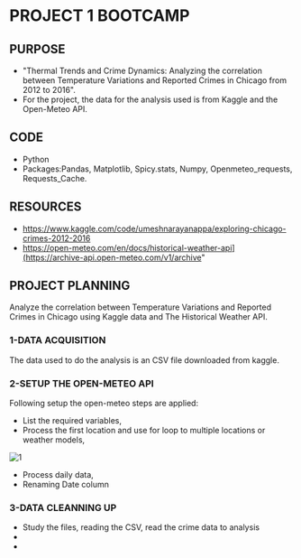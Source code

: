 #   PROJECT 1 BOOTCAMP

##  PURPOSE

- "Thermal Trends and Crime Dynamics: Analyzing the correlation between Temperature Variations and Reported Crimes in Chicago from 2012 to 2016".
- For the project, the data for the analysis used is from Kaggle and the Open-Meteo API.

##  CODE

- Python
- Packages:Pandas, Matplotlib, Spicy.stats, Numpy, Openmeteo_requests, Requests_Cache.

##  RESOURCES

- https://www.kaggle.com/code/umeshnarayanappa/exploring-chicago-crimes-2012-2016
- https://open-meteo.com/en/docs/historical-weather-api](https://archive-api.open-meteo.com/v1/archive"

##  PROJECT PLANNING

Analyze the correlation between Temperature Variations and Reported Crimes in Chicago using Kaggle data and The Historical Weather API.

###  1-DATA ACQUISITION

The data used to do the analysis is an CSV file downloaded from kaggle.

###  2-SETUP THE OPEN-METEO API

Following setup the open-meteo steps are applied:
  - List the required variables,
  - Process the first location and use for loop to multiple locations or weather models,

![1](https://github.com/KevSantino28/project_1/assets/145527812/bb791a5f-80d4-4c22-90dd-a7329be23c3f)

  - Process daily data,
  - Renaming Date column

###  3-DATA CLEANNING UP

  - Study the files, reading the CSV, read the crime data to analysis
  - 
  -
